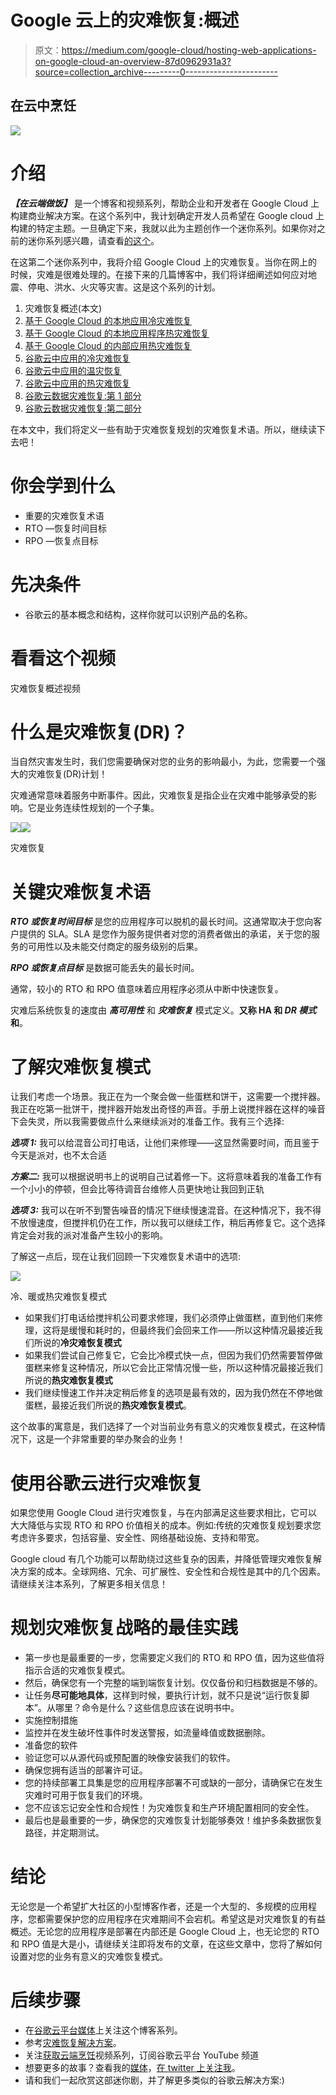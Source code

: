 # Google 云上的灾难恢复:概述

> 原文：<https://medium.com/google-cloud/hosting-web-applications-on-google-cloud-an-overview-87d0962931a3?source=collection_archive---------0----------------------->

## 在云中烹饪

![](img/12dcfc1fbf91afe2ccb1cbe19e818685.png)

# 介绍

***【在云端做饭】*** 是一个博客和视频系列，帮助企业和开发者在 Google Cloud 上构建商业解决方案。在这个系列中，我计划确定开发人员希望在 Google cloud 上构建的特定主题。一旦确定下来，我就以此为主题创作一个迷你系列。如果你对之前的迷你系列感兴趣，请查看[的这个](/google-cloud/hosting-web-applications-on-google-cloud-an-overview-46f5605eb3a6)。

在这第二个迷你系列中，我将介绍 Google Cloud 上的灾难恢复。当你在网上的时候，灾难是很难处理的。在接下来的几篇博客中，我们将详细阐述如何应对地震、停电、洪水、火灾等灾害。这是这个系列的计划。

1.  灾难恢复概述(本文)
2.  [基于 Google Cloud 的本地应用冷灾难恢复](/@pvergadia/cold-disaster-recovery-on-google-cloud-for-applications-running-on-premises-114b31933d02)
3.  [基于 Google Cloud 的本地应用程序热灾难恢复](/google-cloud/warm-disaster-recovery-on-google-cloud-for-applications-running-on-premises-7428b0f7db72)
4.  [基于 Google Cloud 的内部应用热灾难恢复](/@pvergadia/hot-disaster-recovery-on-google-cloud-for-applications-running-on-premises-da7048d1a57b)
5.  [谷歌云中应用的冷灾难恢复](/@pvergadia/cold-disaster-recovery-for-applications-in-google-cloud-5edeb32f2fc6)
6.  [谷歌云中应用的温灾恢复](/google-cloud/warm-disaster-recovery-for-applications-in-google-cloud-9165b4ea8e2f)
7.  [谷歌云中应用的热灾难恢复](/google-cloud/hot-disaster-recovery-for-applications-on-google-cloud-958efa292c5f)
8.  [谷歌云数据灾难恢复:第 1 部分](/@pvergadia/disaster-recovery-on-google-cloud-for-data-part-1-9cf08782bac9)
9.  [谷歌云数据灾难恢复:第二部分](/@pvergadia/disaster-recovery-on-google-cloud-for-data-part-2-2523d862fbe1)

在本文中，我们将定义一些有助于灾难恢复规划的灾难恢复术语。所以，继续读下去吧！

# 你会学到什么

*   重要的灾难恢复术语
*   RTO —恢复时间目标
*   RPO —恢复点目标

# 先决条件

*   谷歌云的基本概念和结构，这样你就可以识别产品的名称。

# 看看这个视频

灾难恢复概述视频

# 什么是灾难恢复(DR)？

当自然灾害发生时，我们您需要确保对您的业务的影响最小，为此，您需要一个强大的灾难恢复(DR)计划！

灾难通常意味着服务中断事件。因此，灾难恢复是指企业在灾难中能够承受的影响。它是业务连续性规划的一个子集。

![](img/f8f4694efa37abf6156eb49e6c27999e.png)![](img/389fb1fba3f2fb9da4de8c81450a6d62.png)

灾难恢复

# 关键灾难恢复术语

***RTO 或恢复时间目标*** 是您的应用程序可以脱机的最长时间。这通常取决于您向客户提供的 SLA。SLA 是您作为服务提供者对您的消费者做出的承诺，关于您的服务的可用性以及未能交付商定的服务级别的后果。

***RPO 或恢复点目标*** 是数据可能丢失的最长时间。

通常，较小的 RTO 和 RPO 值意味着应用程序必须从中断中快速恢复。

灾难后系统恢复的速度由 ***高可用性*** 和 ***灾难恢复*** 模式定义。**又称 HA 和 *DR 模式*和**。

# 了解灾难恢复模式

让我们考虑一个场景。我正在为一个聚会做一些蛋糕和饼干，这需要一个搅拌器。我正在吃第一批饼干，搅拌器开始发出奇怪的声音。手册上说搅拌器在这样的噪音下会失灵，所以我需要做点什么来继续派对的准备工作。我有三个选择:

***选项 1:*** 我可以给混音公司打电话，让他们来修理——这显然需要时间，而且鉴于今天是派对，也不太合适

***方案二:*** 我可以根据说明书上的说明自己试着修一下。这将意味着我的准备工作有一个小小的停顿，但会比等待调音台维修人员更快地让我回到正轨

***选项 3:*** 我可以在听不到警告噪音的情况下继续慢速混音。在这种情况下，我不得不放慢速度，但搅拌机仍在工作，所以我可以继续工作，稍后再修复它。这个选择肯定会对我的派对准备产生较小的影响。

了解这一点后，现在让我们回顾一下灾难恢复术语中的选项:

![](img/07c09d2a6530953d1d5a3e9c5ca123fb.png)

冷、暖或热灾难恢复模式

*   如果我们打电话给搅拌机公司要求修理，我们必须停止做蛋糕，直到他们来修理，这将是缓慢和耗时的，但最终我们会回来工作——所以这种情况最接近我们所说的**冷灾难恢复模式**
*   如果我们尝试自己修复它，它会比冷模式快一点，但因为我们仍然需要暂停做蛋糕来修复这种情况，所以它会比正常情况慢一些，所以这种情况最接近我们所说的**热灾难恢复模式**
*   我们继续慢速工作并决定稍后修复的选项是最有效的，因为我仍然在不停地做蛋糕，最接近我们所说的**热灾难恢复模式**。

这个故事的寓意是，我们选择了一个对当前业务有意义的灾难恢复模式，在这种情况下，这是一个非常重要的举办聚会的业务！

# 使用谷歌云进行灾难恢复

如果您使用 Google Cloud 进行灾难恢复，与在内部满足这些要求相比，它可以大大降低与实现 RTO 和 RPO 价值相关的成本。例如:传统的灾难恢复规划要求您考虑许多要求，包括容量、安全性、网络基础设施、支持和带宽。

Google cloud 有几个功能可以帮助绕过这些复杂的因素，并降低管理灾难恢复解决方案的成本。全球网络、冗余、可扩展性、安全性和合规性是其中的几个因素。请继续关注本系列，了解更多相关信息！

# **规划灾难恢复战略的最佳实践**

*   第一步也是最重要的一步，您需要定义我们的 RTO 和 RPO 值，因为这些值将指示合适的灾难恢复模式。
*   然后，确保您有一个完整的端到端恢复计划。仅仅备份和归档数据是不够的。
*   让任务**尽可能地具体**，这样到时候，要执行计划，就不只是说“运行恢复脚本”。从哪里？命令是什么？这些信息应该在说明书中。
*   实施控制措施
*   监控并在发生破坏性事件时发送警报，如流量峰值或数据删除。
*   准备您的软件
*   验证您可以从源代码或预配置的映像安装我们的软件。
*   确保您拥有适当的部署许可证。
*   您的持续部署工具集是您的应用程序部署不可或缺的一部分，请确保它在发生灾难时可用于恢复我们的环境。
*   您不应该忘记安全性和合规性！为灾难恢复和生产环境配置相同的安全性。
*   最后也是最重要的一步，确保您的灾难恢复计划能够奏效！维护多条数据恢复路径，并定期测试。

# 结论

无论您是一个希望扩大社区的小型博客作者，还是一个大型的、多规模的应用程序，您都需要保护您的应用程序在灾难期间不会宕机。希望这是对灾难恢复的有益概述。无论您的应用程序是部署在内部还是 Google Cloud 上，也无论您的 RTO 和 RPO 值是大是小，请继续关注即将发布的文章，在这些文章中，您将了解如何设置对您的业务有意义的灾难恢复模式。

# 后续步骤

*   在[谷歌云平台媒体](https://medium.com/google-cloud)上关注这个博客系列。
*   参考[灾难恢复解决方案](https://cloud.google.com/solutions/dr-scenarios-planning-guide)。
*   关注[获取云端烹饪](https://www.youtube.com/watch?v=pxp7uYUjH_M)视频系列，订阅谷歌云平台 YouTube 频道
*   想要更多的故事？查看我的[媒体](/@pvergadia/)，[在 twitter 上关注我](https://twitter.com/pvergadia)。
*   请和我们一起欣赏这部迷你剧，并了解更多类似的谷歌云解决方案:)